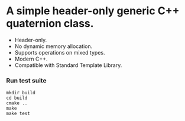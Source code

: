 A simple header-only generic C++ quaternion class. 
==========================================

* Header-only.
* No dynamic memory allocation.
* Supports operations on mixed types.
* Modern C++.
* Compatible with Standard Template Library.

### Run test suite
```
mkdir build
cd build
cmake ..
make
make test

```
